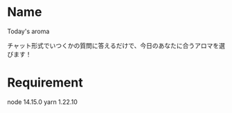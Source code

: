# Name 
Today's aroma

チャット形式でいつくかの質問に答えるだけで、今日のあなたに合うアロマを選びます！

# Requirement
 node 14.15.0
 yarn 1.22.10

